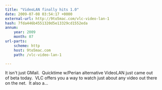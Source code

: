 ```yaml
---
title: "VideoLAN finally hits 1.0"
date: 2009-07-08 03:54:17 +0000
external-url: http://9to5mac.com/vlc-video-lan-1
hash: 7fda446b4551320d5e13329cd1552eda
annum:
    year: 2009
    month: 07
url-parts:
    scheme: http
    host: 9to5mac.com
    path: /vlc-video-lan-1

---
```


It isn't just GMail.  Quicktime w/Perian alternative VideoLAN just came out of beta today.  VLC offers you a way to watch just about any video out there on the net.  It also a...
